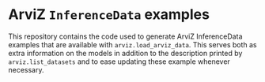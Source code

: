 # ArviZ `InferenceData` examples

This repository contains the code used to generate ArviZ InferenceData examples that are available with `arviz.load_arviz_data`. This serves both as extra information on the models in addition to the description printed by `arviz.list_datasets` and to ease updating these example whenever necessary.

